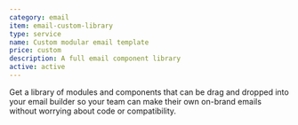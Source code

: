 ```yaml
---
category: email
item: email-custom-library
type: service
name: Custom modular email template
price: custom
description: A full email component library
active: active
---
```


Get a library of modules and components that can be drag and dropped into your email builder so your team can make their own on-brand emails without worrying about code or compatibility.